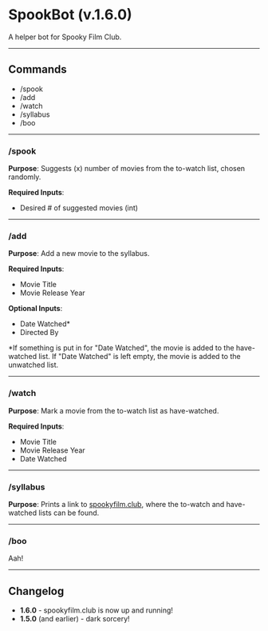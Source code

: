 # SpookBot (v.1.6.0)
A helper bot for Spooky Film Club.

***

## Commands

* /spook
* /add
* /watch
* /syllabus
* /boo

--- 

### /spook
**Purpose**: Suggests (x) number of movies from the to-watch list, chosen randomly.

**Required Inputs**: 
* Desired # of suggested movies (int)

---

### /add
**Purpose**: Add a new movie to the syllabus.

**Required Inputs**:
* Movie Title
* Movie Release Year

**Optional Inputs**:
* Date Watched*
* Directed By

*If something is put in for "Date Watched", the movie is added to the have-watched list. 
If "Date Watched" is left empty, the movie is added to the unwatched list.

---

### /watch

**Purpose**: Mark a movie from the to-watch list as have-watched.

**Required Inputs**:
* Movie Title
* Movie Release Year
* Date Watched

---

### /syllabus

**Purpose**: Prints a link to [spookyfilm.club](https://www.spookyfilm.club), where the to-watch and 
have-watched lists can be found. 

---

### /boo

Aah!

---

## Changelog

* **1.6.0** - spookyfilm.club is now up and running!
* **1.5.0** (and earlier) - dark sorcery!